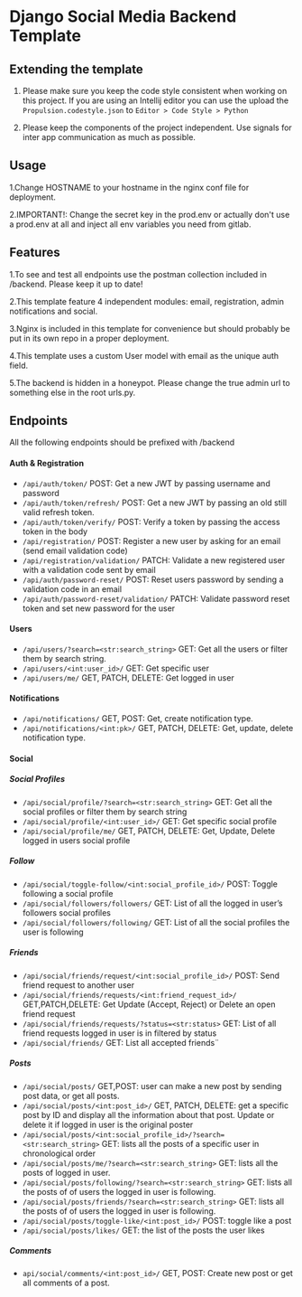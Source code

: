 # Django Social Media Backend Template

## Extending the template
1. Please make sure you keep the code style consistent when working on this project. If you are using an Intellij 
editor you can use the upload the `Propulsion.codestyle.json` to `Editor > Code Style > Python`  

2. Please keep the components of the project independent. Use signals for inter app communication as much as possible.

## Usage
1.Change HOSTNAME to your hostname in the nginx conf file for deployment.

2.IMPORTANT!: Change the secret key in the prod.env or actually don't use a prod.env at all and inject all env variables 
you need from gitlab.

## Features
1.To see and test all endpoints use the postman collection included in /backend. Please keep it up to date!

2.This template feature 4 independent modules: email, registration, admin notifications and social.

3.Nginx is included in this template for convenience  but should probably be put in its own repo in a proper deployment.

4.This template uses a custom User model with email as the unique auth field.

5.The backend is hidden in a honeypot. Please change the true admin url to something else in the root urls.py.

## Endpoints
All the following endpoints should be prefixed with /backend
#### Auth & Registration
* `/api/auth/token/` POST: Get a new JWT by passing username and password
* `/api/auth/token/refresh/` POST: Get a new JWT by passing an old still valid refresh token.
* `/api/auth/token/verify/` POST: Verify a token by passing the access token in the body
* `/api/registration/` POST: Register a new user by asking for an email (send email validation code)
* `/api/registration/validation/` PATCH: Validate a new registered user with a validation code sent by email
* `/api/auth/password-reset/` POST: Reset users password by sending a validation code in an email
* `/api/auth/password-reset/validation/` PATCH: Validate password reset token and set new password for the user

#### Users
	
* `/api/users/?search=<str:search_string>` GET: Get all the users or filter them by search string.
* `/api/users/<int:user_id>/` GET: Get specific user 
* `/api/users/me/` GET, PATCH, DELETE: Get logged in user 

#### Notifications
* `/api/notifications/` GET, POST: Get, create notification type.
* `/api/notifications/<int:pk>/` GET, PATCH, DELETE: Get, update, delete notification type.

#### Social
##### Social Profiles
* `/api/social/profile/?search=<str:search_string>` GET: Get all the social profiles or filter them by search string
* `/api/social/profile/<int:user_id>/` GET: Get specific social profile
* `/api/social/profile/me/` GET, PATCH, DELETE: Get, Update, Delete logged in users social profile

##### Follow
* `/api/social/toggle-follow/<int:social_profile_id>/` POST: Toggle following a social profile
* `/api/social/followers/followers/` GET: List of all the logged in user’s followers social profiles
* `/api/social/followers/following/` GET: List of all the social profiles the user is following


##### Friends
* `/api/social/friends/request/<int:social_profile_id>/` POST: Send friend request to another user
* `/api/social/friends/requests/<int:friend_request_id>/` GET,PATCH,DELETE: Get Update (Accept, Reject) or Delete an open friend request
* `/api/social/friends/requests/?status=<str:status>` GET: List of all friend requests logged in user is in  filtered by status
* `/api/social/friends/` GET: List all accepted friends¨

##### Posts
* `/api/social/posts/` GET,POST: user can make a new post by sending post data, or get all posts.
* `/api/social/posts/<int:post_id>/` GET, PATCH, DELETE: get a specific post by ID and display all the information about that post. Update or delete it if logged in user is the original poster
* `/api/social/posts/<int:social_profile_id>/?search=<str:search_string>` GET: lists all the posts of a specific user in chronological order
* `/api/social/posts/me/?search=<str:search_string>` GET: lists all the posts of logged in user.
* `/api/social/posts/following/?search=<str:search_string>` GET: lists all the posts of of users the logged in user is following.
* `/api/social/posts/friends/?search=<str:search_string>` GET: lists all the posts of of users the logged in user is following.
* `/api/social/posts/toggle-like/<int:post_id>/` POST: toggle like a post
* `/api/social/posts/likes/` GET: the list of the posts the user likes

##### Comments
* `api/social/comments/<int:post_id>/` GET, POST: Create new post or get all comments of a post.

